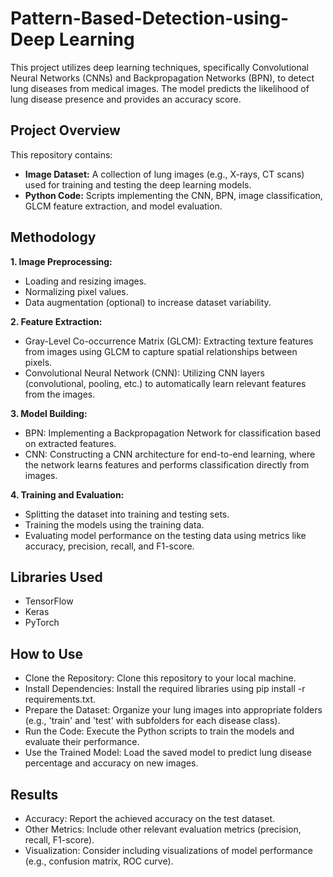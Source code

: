 # Pattern-Based-Detection-using-Deep Learning
This project utilizes deep learning techniques, specifically Convolutional Neural Networks (CNNs) and Backpropagation Networks (BPN), to detect lung diseases from medical images. The model predicts the likelihood of lung disease presence and provides an accuracy score.

## Project Overview
This repository contains:

- **Image Dataset:** A collection of lung images (e.g., X-rays, CT scans) used for training and testing the deep learning models.
- **Python Code:** Scripts implementing the CNN, BPN, image classification, GLCM feature extraction, and model evaluation.
  
## Methodology

**1. Image Preprocessing:**

- Loading and resizing images.
- Normalizing pixel values.
- Data augmentation (optional) to increase dataset variability.
  
**2. Feature Extraction:**

- Gray-Level Co-occurrence Matrix (GLCM): Extracting texture features from images using GLCM to capture spatial relationships between pixels.
- Convolutional Neural Network (CNN): Utilizing CNN layers (convolutional, pooling, etc.) to automatically learn relevant features from the images.
  
**3. Model Building:**

- BPN: Implementing a Backpropagation Network for classification based on extracted features.
- CNN: Constructing a CNN architecture for end-to-end learning, where the network learns features and performs classification directly from images.
  
**4. Training and Evaluation:**

- Splitting the dataset into training and testing sets.
- Training the models using the training data.
- Evaluating model performance on the testing data using metrics like accuracy, precision, recall, and F1-score.
  
## Libraries Used
- TensorFlow
- Keras
- PyTorch
  
## How to Use
- Clone the Repository: Clone this repository to your local machine.
- Install Dependencies: Install the required libraries using pip install -r requirements.txt.
- Prepare the Dataset: Organize your lung images into appropriate folders (e.g., 'train' and 'test' with subfolders for each disease class).
- Run the Code: Execute the Python scripts to train the models and evaluate their performance.
- Use the Trained Model: Load the saved model to predict lung disease percentage and accuracy on new images.
  
## Results
- Accuracy: Report the achieved accuracy on the test dataset.
- Other Metrics: Include other relevant evaluation metrics (precision, recall, F1-score).
- Visualization: Consider including visualizations of model performance (e.g., confusion matrix, ROC curve).
